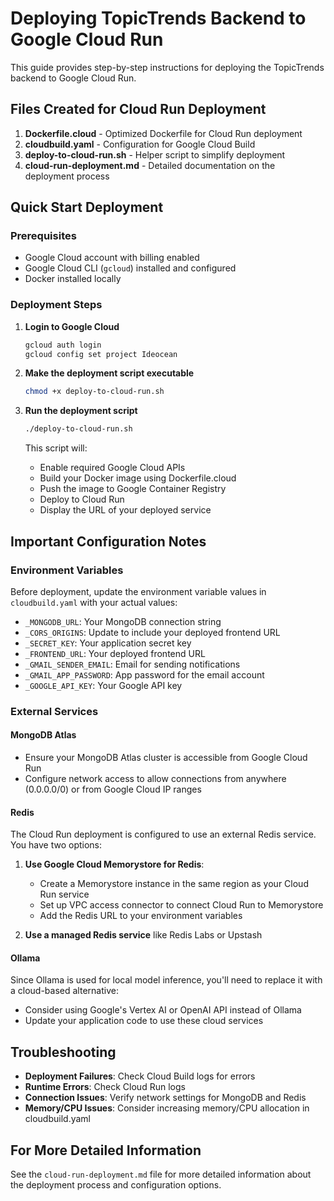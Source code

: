 # Deploying TopicTrends Backend to Google Cloud Run

This guide provides step-by-step instructions for deploying the TopicTrends backend to Google Cloud Run.

## Files Created for Cloud Run Deployment

1. **Dockerfile.cloud** - Optimized Dockerfile for Cloud Run deployment
2. **cloudbuild.yaml** - Configuration for Google Cloud Build
3. **deploy-to-cloud-run.sh** - Helper script to simplify deployment
4. **cloud-run-deployment.md** - Detailed documentation on the deployment process

## Quick Start Deployment

### Prerequisites

- Google Cloud account with billing enabled
- Google Cloud CLI (`gcloud`) installed and configured
- Docker installed locally

### Deployment Steps

1. **Login to Google Cloud**

   ```bash
   gcloud auth login
   gcloud config set project Ideocean
   ```

2. **Make the deployment script executable**

   ```bash
   chmod +x deploy-to-cloud-run.sh
   ```

3. **Run the deployment script**

   ```bash
   ./deploy-to-cloud-run.sh
   ```

   This script will:
   - Enable required Google Cloud APIs
   - Build your Docker image using Dockerfile.cloud
   - Push the image to Google Container Registry
   - Deploy to Cloud Run
   - Display the URL of your deployed service

## Important Configuration Notes

### Environment Variables

Before deployment, update the environment variable values in `cloudbuild.yaml` with your actual values:

- `_MONGODB_URL`: Your MongoDB connection string
- `_CORS_ORIGINS`: Update to include your deployed frontend URL
- `_SECRET_KEY`: Your application secret key
- `_FRONTEND_URL`: Your deployed frontend URL
- `_GMAIL_SENDER_EMAIL`: Email for sending notifications
- `_GMAIL_APP_PASSWORD`: App password for the email account
- `_GOOGLE_API_KEY`: Your Google API key

### External Services

#### MongoDB Atlas

- Ensure your MongoDB Atlas cluster is accessible from Google Cloud Run
- Configure network access to allow connections from anywhere (0.0.0.0/0) or from Google Cloud IP ranges

#### Redis

The Cloud Run deployment is configured to use an external Redis service. You have two options:

1. **Use Google Cloud Memorystore for Redis**:
   - Create a Memorystore instance in the same region as your Cloud Run service
   - Set up VPC access connector to connect Cloud Run to Memorystore
   - Add the Redis URL to your environment variables

2. **Use a managed Redis service** like Redis Labs or Upstash

#### Ollama

Since Ollama is used for local model inference, you'll need to replace it with a cloud-based alternative:

- Consider using Google's Vertex AI or OpenAI API instead of Ollama
- Update your application code to use these cloud services

## Troubleshooting

- **Deployment Failures**: Check Cloud Build logs for errors
- **Runtime Errors**: Check Cloud Run logs
- **Connection Issues**: Verify network settings for MongoDB and Redis
- **Memory/CPU Issues**: Consider increasing memory/CPU allocation in cloudbuild.yaml

## For More Detailed Information

See the `cloud-run-deployment.md` file for more detailed information about the deployment process and configuration options.